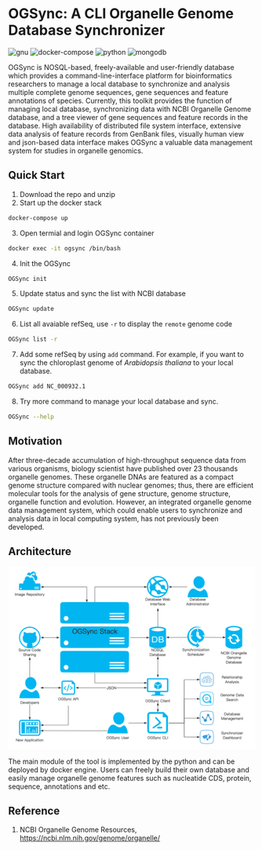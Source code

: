 # OGSync: A CLI Organelle Genome Database Synchronizer

![gnu](https://img.shields.io/badge/GNU-3-green?style=flat-square&logo=gnu)
![docker-compose](https://img.shields.io/badge/dockercompose-3-blue?style=flat-square&logo=docker)
![python](https://img.shields.io/badge/python-3-red?style=flat-square&logo=python)
![mongodb](https://img.shields.io/badge/mongo-4.4-green?style=flat-square&logo=mongodb)

OGSync is NOSQL-based, freely-available and user-friendly database which provides a command-line-interface platform for bioinformatics researchers to manage a local database to synchronize and analysis multiple complete genome sequences, gene sequences and feature annotations of species. Currently, this toolkit provides the function of managing local database, synchronizing data with NCBI Organelle Genome database, and a tree viewer of gene sequences and feature records in the database. High availability of distributed file system interface, extensive data analysis of feature records from GenBank files, visually human view and json-based data interface makes OGSync a valuable data management system for studies in organelle genomics.

## Quick Start

1. Download the repo and unzip
2. Start up the docker stack

``` sh
docker-compose up
```

3. Open termial and login OGSync container

``` sh
docker exec -it ogsync /bin/bash
```

4. Init the OGSync

``` sh
OGSync init
```

5. Update status and sync the list with NCBI database

``` sh
OGSync update
```

6. List all avaiable refSeq, use `-r` to display the `remote` genome code

``` sh
OGSync list -r
```

7. Add some refSeq by using `add` command. For example, if you want to sync the chloroplast genome of *Arabidopsis thaliana* to your local database.

``` sh
OGSync add NC_000932.1
```

8. Try more command to manage your local database and sync.

``` sh
OGSync --help
```

## Motivation

After three-decade accumulation of high-throughput sequence data from various organisms, biology scientist have published over 23 thousands organelle genomes. These organelle DNAs are featured as a compact genome structure compared with nuclear genomes; thus, there are efficient molecular tools for the analysis of gene structure, genome structure, organelle function and evolution. However, an integrated organelle genome data management system, which could enable users to synchronize and analysis data in local computing system, has not previously been developed.


## Architecture

![architecture](https://raw.githubusercontent.com/yiqingxu/OGSync/main/img/OGSync.png)


The main module of the tool is implemented by the python and can be deployed by docker engine. Users can freely build their own database and easily manage organelle genome features such as nucleatide CDS, protein, sequence, annotations and etc.

## Reference
1. NCBI Organelle Genome Resources, https://ncbi.nlm.nih.gov/genome/organelle/